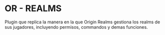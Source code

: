 # OR - REALMS
Plugin que replica la manera en la que Origin Realms gestiona los realms de sus jugadores, incluyendo permisos, commandos y demas funciones.


